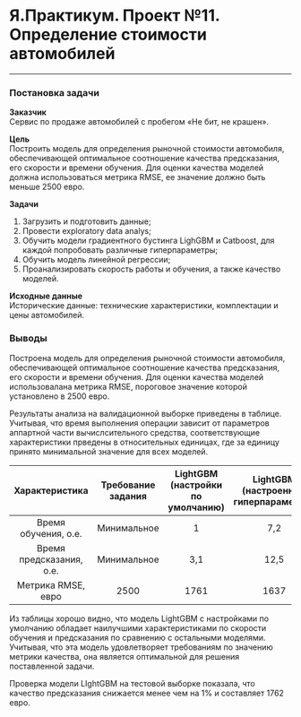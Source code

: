 # Я.Практикум. Проект №11. Определение стоимости автомобилей

***

### Постановка задачи

**Заказчик**  
Сервис по продаже автомобилей с пробегом «Не бит, не крашен».

**Цель**  
Построить модель для определения рыночной стоимости автомобиля, обеспечивающей оптимальное соотношение качества предсказания, его скорости и времени обучения.
Для оценки качества моделей должна использоваться метрика RMSE, ее значение должно быть меньше 2500 евро.

**Задачи**   
1. Загрузить и подготовить данные;
1. Провести exploratory data analys;
1. Обучить модели градиентного бустинга LighGBM и Catboost, для каждой попробовать различные гиперпараметры;
1. Обучить модель линейной регрессии;
1. Проанализировать скорость работы и обучения, а также качество моделей.

**Исходные данные**  
Исторические данные: технические характеристики, комплектации и цены автомобилей.

### Выводы

Построена модель для определения рыночной стоимости автомобиля, обеспечивающей оптимальное соотношение качества предсказания, его скорости и времени обучения.
Для оценки качества моделей использовалана метрика RMSE, пороговое значение которой установлено в 2500 евро.

Результаты анализа на валидационной выборке приведены в таблице. 
Учитывая, что время выполнения операции зависит от параметров аппартной части вычислсительного средства, соответствующие характеристики прведены в относительных единицах, где за единицу принято минимальной значение для всех моделей.

|Характеристика|Требование задания|LightGBM (настройки по умолчанию)|LightGBM (настроенные гиперпараметры)|Catboost|LinearRegression|
|:-:|:-:|:-:|:-:|:-:|:-:|
|Время обучения, о.е.|Минимальное    |1    |7,2                                  |60      |2|
|Время предсказания, о.е.|Минимальное|3,1  |12,5                                 |55      |1|
|Метрика RMSE, евро|2500             |1761 |1637                                 |1654    |2804|

Из таблицы хорошо видно, что модель LightGBM с настройками по умолчанию обладает наилучшими характеристиками по скорости обучения и предсказания по сравнению с остальными моделями.
Учитывая, что эта модель удовлетворяет требованиям по значению метрики качества, она является оптимальной для решения поставленной задачи.

Проверка модели LIghtGBM на тестовой выборке показала, что качество предсказания снижается менее чем на 1% и составляет 1762 евро.
